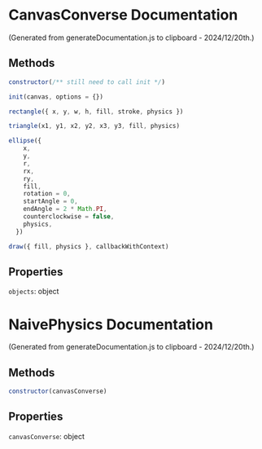 # CanvasConverse Documentation

(Generated from generateDocumentation.js to clipboard - 2024/12/20th.)

## Methods

```js
constructor(/** still need to call init */)
```

```js
init(canvas, options = {})
```

```js
rectangle({ x, y, w, h, fill, stroke, physics })
```

```js
triangle(x1, y1, x2, y2, x3, y3, fill, physics)
```

```js
ellipse({
    x,
    y,
    r,
    rx,
    ry,
    fill,
    rotation = 0,
    startAngle = 0,
    endAngle = 2 * Math.PI,
    counterclockwise = false,
    physics,
  })
```

```js
draw({ fill, physics }, callbackWithContext)
```

## Properties

`objects`: object

# NaivePhysics Documentation

(Generated from generateDocumentation.js to clipboard - 2024/12/20th.)

## Methods

```js
constructor(canvasConverse)
```

## Properties

`canvasConverse`: object
